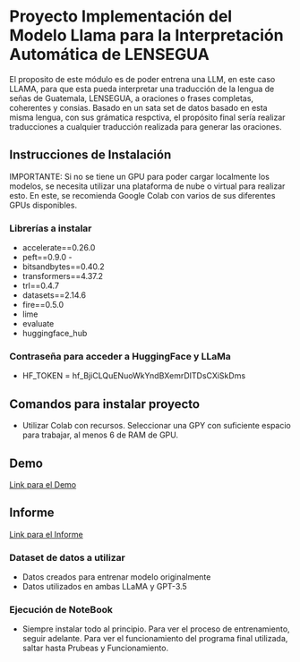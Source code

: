 # Proyecto Implementación del Modelo Llama para la Interpretación Automática de LENSEGUA

El proposito de este módulo es de poder entrena una LLM, en este caso LLAMA, para que esta pueda interpretar una traducción de la lengua de señas de Guatemala, LENSEGUA, a oraciones o frases completas, coherentes y consias. Basado en un sata set de datos basado en esta misma lengua, con sus grámatica respctiva, el propósito final sería realizar traducciones a cualquier traducción realizada para generar las oraciones.

## Instrucciones de Instalación
IMPORTANTE: Si no se tiene un GPU para poder cargar localmente los modelos, se necesita utilizar una plataforma de nube o virtual para realizar esto. En este, se recomienda Google Colab con varios de sus diferentes GPUs disponibles.

### Librerías a instalar
- accelerate==0.26.0 
- peft==0.9.0 -
- bitsandbytes==0.40.2 
- transformers==4.37.2 
- trl==0.4.7 
- datasets==2.14.6 
- fire==0.5.0 
- lime
- evaluate
- huggingface_hub

### Contraseña para acceder a HuggingFace y LLaMa
- HF_TOKEN = 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

## Comandos para instalar proyecto
- Utilizar Colab con recursos. Seleccionar una GPY con suficiente espacio para trabajar, al menos 6 de RAM de GPU.

## Demo
[Link para el Demo](https://github.com/Roberto-VC/PG-2024-20441/blob/main/Implementaci%C3%B3n%20del%20Modelo%20Llama%20para%20la%20Interpretaci%C3%B3n%20Autom%C3%A1tica%20de%20LENSEGUA/demo/demo.mp4)

## Informe
[Link para el Informe](https://github.com/Roberto-VC/PG-2024-20441/blob/main/Implementaci%C3%B3n%20del%20Modelo%20Llama%20para%20la%20Interpretaci%C3%B3n%20Autom%C3%A1tica%20de%20LENSEGUA/docs/Informe.pdf)


### Dataset de datos a utilizar
- Datos creados para entrenar modelo originalmente
- Datos utilizados en ambas LLaMA y GPT-3.5

### Ejecución de NoteBook
- Siempre instalar todo al principio. Para ver el proceso de entrenamiento, seguir adelante. Para ver el funcionamiento del programa final utilizada, saltar hasta Prubeas y Funcionamiento.
